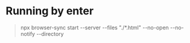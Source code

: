 # Running by enter

> npx browser-sync start --server --files "./\*.html" --no-open --no-notify
> --directory
